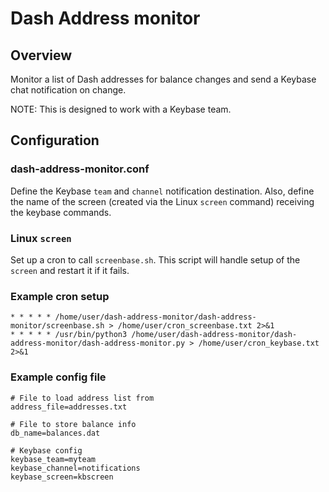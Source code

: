 # Dash Address monitor

## Overview

Monitor a list of Dash addresses for balance changes and send a Keybase chat notification on change.

NOTE: This is designed to work with a Keybase team.

## Configuration

### dash-address-monitor.conf

Define the Keybase `team` and `channel` notification destination. Also, define
the name of the screen (created via the Linux `screen` command) receiving the
keybase commands.

### Linux `screen`

Set up a cron to call `screenbase.sh`. This script will handle setup of the
`screen` and restart it if it fails.

### Example cron setup
```
* * * * * /home/user/dash-address-monitor/dash-address-monitor/screenbase.sh > /home/user/cron_screenbase.txt 2>&1
* * * * * /usr/bin/python3 /home/user/dash-address-monitor/dash-address-monitor/dash-address-monitor.py > /home/user/cron_keybase.txt 2>&1
```

### Example config file
```
# File to load address list from
address_file=addresses.txt

# File to store balance info
db_name=balances.dat

# Keybase config
keybase_team=myteam
keybase_channel=notifications
keybase_screen=kbscreen
```
